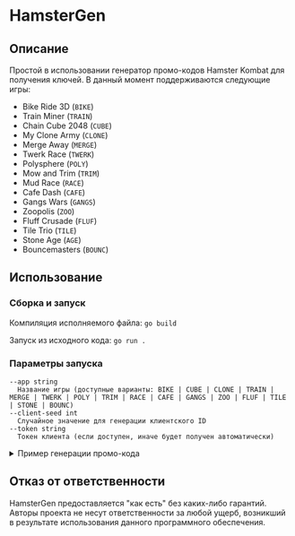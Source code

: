 # HamsterGen

## Описание

Простой в использовании генератор промо-кодов Hamster Kombat для получения ключей. В данный момент поддерживаются следующие игры:
- Bike Ride 3D (`BIKE`)
- Train Miner (`TRAIN`)
- Chain Cube 2048 (`CUBE`)
- My Clone Army (`CLONE`)
- Merge Away (`MERGE`)
- Twerk Race (`TWERK`)
- Polysphere (`POLY`)
- Mow and Trim (`TRIM`)
- Mud Race (`RACE`)
- Cafe Dash (`CAFE`)
- Gangs Wars (`GANGS`)
- Zoopolis (`ZOO`)
- Fluff Crusade (`FLUF`)
- Tile Trio (`TILE`)
- Stone Age (`AGE`)
- Bouncemasters (`BOUNC`)

## Использование

### Сборка и запуск

Компиляция исполняемого файла: `go build`

Запуск из исходного кода: `go run .`

### Параметры запуска

```
--app string
  Название игры (доступные варианты: BIKE | CUBE | CLONE | TRAIN | MERGE | TWERK | POLY | TRIM | RACE | CAFE | GANGS | ZOO | FLUF | TILE | STONE | BOUNC)
--client-seed int
  Случайное значение для генерации клиентского ID
--token string
  Токен клиента (если доступен, иначе будет получен автоматически)
```

<details>
  <summary>Пример генерации промо-кода</summary>
Чтобы сгенерировать код для игры BIKE без указания токена, выполните следующую команду:

`go run . -app BIKE -client-seed 177013`
</details>

## Отказ от ответственности

HamsterGen предоставляется "как есть" без каких-либо гарантий. Авторы проекта не несут ответственности за любой ущерб, возникший в результате использования данного программного обеспечения.
